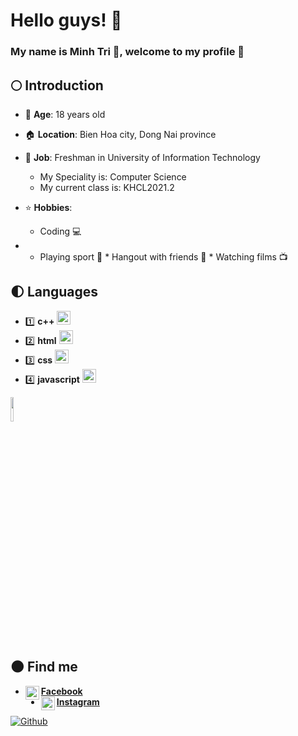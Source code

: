 # Hello guys! :sunflower:  
### My name is **Minh Tri** :boy:, welcome to my profile 👋
## :full_moon: Introduction
* :birthday: **Age**: 18 years old
* :house:  **Location**: Bien Hoa city, Dong Nai province
* :handbag: **Job**: Freshman in University of Information Technology

    * My Speciality is: Computer Science
    * My current class is: KHCL2021.2
* :star: **Hobbies**:
    * Coding :computer:
*    * Playing sport :basketball:
    * Hangout with friends :two_men_holding_hands:
    * Watching films :tv:      
## :first_quarter_moon: **Languages**
* :one: **c++**  <img text-align="center" width="22px" src="https://cdn.jsdelivr.net/npm/simple-icons@v3/icons/cplusplus.svg" />
* :two: **html**  <img text-align="center" width="22px" src="https://cdn.jsdelivr.net/npm/simple-icons@v3/icons/html5.svg" />
* :three: **css**  <img text-align="center" width="22px" src="https://cdn.jsdelivr.net/npm/simple-icons@v3/icons/css3.svg" />
* :four: **javascript** <img text-align="center" width="22px" src="https://cdn.jsdelivr.net/npm/simple-icons@v3/icons/javascript.svg" />
<img width="10%" src="https://www.vectorlogo.zone/logos/java/java-ar21.svg">

## :new_moon: **Find me**
* <img align="left"  width="22px" src="https://cdn.jsdelivr.net/npm/simple-icons@v3/icons/facebook.svg" />**[Facebook](https://www.facebook.com/profile.php?id=100006472204856)**
* <img align="left" width="22px" src="https://cdn.jsdelivr.net/npm/simple-icons@v3/icons/instagram.svg" />**[Instagram](https://www.instagram.com/minnhtrii/)**

[![Github](https://img.shields.io/badge/-Github-000?style=flat&logo=Github&logoColor=white)](https://github.com/MinhTri017)




 



<!--
**Minhtri0817/Minhtri0817** is a ✨ _special_ ✨ repository because its `README.md` (this file) appears on your GitHub profile.

Here are some ideas to get you started:

- 🔭 I’m currently working on ...
- 🌱 I’m currently learning ...
- 👯 I’m looking to collaborate on ...
- 🤔 I’m looking for help with ...
- 💬 Ask me about ...
- 📫 How to reach me: ...
- 😄 Pronouns: ...
- ⚡ Fun fact: ...
-->
